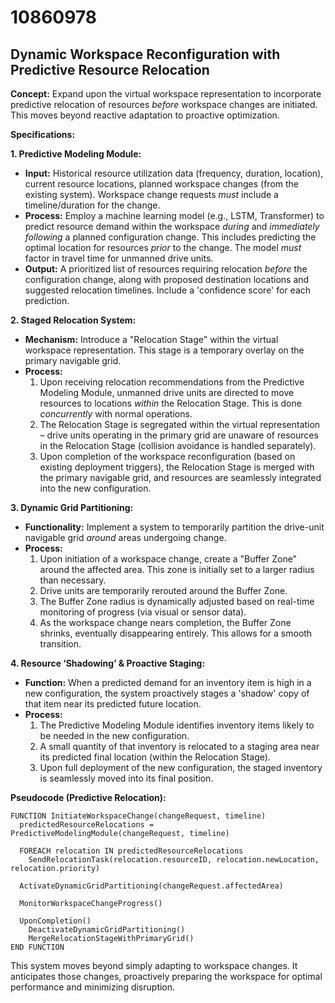 # 10860978

## Dynamic Workspace Reconfiguration with Predictive Resource Relocation

**Concept:** Expand upon the virtual workspace representation to incorporate predictive relocation of resources *before* workspace changes are initiated. This moves beyond reactive adaptation to proactive optimization.

**Specifications:**

**1. Predictive Modeling Module:**

*   **Input:** Historical resource utilization data (frequency, duration, location), current resource locations, planned workspace changes (from the existing system).  Workspace change requests *must* include a timeline/duration for the change.
*   **Process:** Employ a machine learning model (e.g., LSTM, Transformer) to predict resource demand within the workspace *during* and *immediately following* a planned configuration change. This includes predicting the optimal location for resources *prior* to the change.  The model *must* factor in travel time for unmanned drive units.
*   **Output:** A prioritized list of resources requiring relocation *before* the configuration change, along with proposed destination locations and suggested relocation timelines.  Include a 'confidence score' for each prediction.

**2. Staged Relocation System:**

*   **Mechanism:** Introduce a "Relocation Stage" within the virtual workspace representation. This stage is a temporary overlay on the primary navigable grid.
*   **Process:**
    1.  Upon receiving relocation recommendations from the Predictive Modeling Module, unmanned drive units are directed to move resources to locations *within* the Relocation Stage. This is done *concurrently* with normal operations.
    2.  The Relocation Stage is segregated within the virtual representation – drive units operating in the primary grid are unaware of resources in the Relocation Stage (collision avoidance is handled separately).
    3.  Upon completion of the workspace reconfiguration (based on existing deployment triggers), the Relocation Stage is merged with the primary navigable grid, and resources are seamlessly integrated into the new configuration.

**3. Dynamic Grid Partitioning:**

*   **Functionality:**  Implement a system to temporarily partition the drive-unit navigable grid *around* areas undergoing change.
*   **Process:**
    1.  Upon initiation of a workspace change, create a "Buffer Zone" around the affected area. This zone is initially set to a larger radius than necessary.
    2.  Drive units are temporarily rerouted around the Buffer Zone.
    3.  The Buffer Zone radius is dynamically adjusted based on real-time monitoring of progress (via visual or sensor data).
    4.  As the workspace change nears completion, the Buffer Zone shrinks, eventually disappearing entirely. This allows for a smooth transition.

**4. Resource ‘Shadowing’ & Proactive Staging:**

*   **Function:** When a predicted demand for an inventory item is high in a new configuration, the system proactively stages a 'shadow' copy of that item near its predicted future location.
*   **Process:**
    1.  The Predictive Modeling Module identifies inventory items likely to be needed in the new configuration.
    2.  A small quantity of that inventory is relocated to a staging area near its predicted final location (within the Relocation Stage).
    3.  Upon full deployment of the new configuration, the staged inventory is seamlessly moved into its final position.

**Pseudocode (Predictive Relocation):**

```
FUNCTION InitiateWorkspaceChange(changeRequest, timeline)
  predictedResourceRelocations = PredictiveModelingModule(changeRequest, timeline)

  FOREACH relocation IN predictedResourceRelocations
    SendRelocationTask(relocation.resourceID, relocation.newLocation, relocation.priority)

  ActivateDynamicGridPartitioning(changeRequest.affectedArea)

  MonitorWorkspaceChangeProgress()

  UponCompletion()
    DeactivateDynamicGridPartitioning()
    MergeRelocationStageWithPrimaryGrid()
END FUNCTION
```

This system moves beyond simply adapting to workspace changes. It anticipates those changes, proactively preparing the workspace for optimal performance and minimizing disruption.